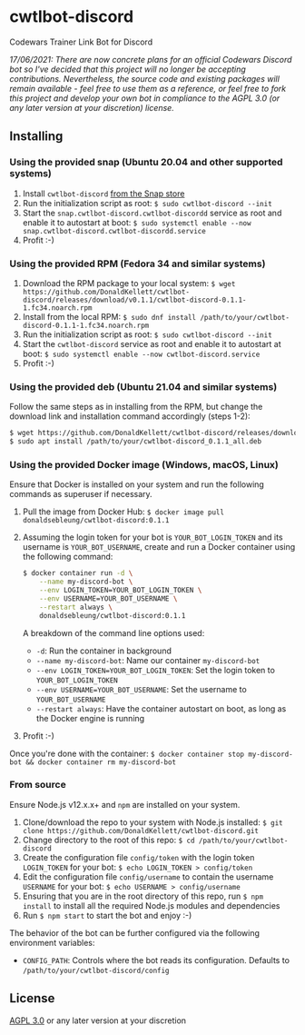 # cwtlbot-discord

Codewars Trainer Link Bot for Discord

_17/06/2021: There are now concrete plans for an official Codewars Discord bot so I've decided that this project will no longer be accepting contributions. Nevertheless, the source code and existing packages will remain available - feel free to use them as a reference, or feel free to fork this project and develop your own bot in compliance to the AGPL 3.0 (or any later version at your discretion) license._

## Installing

### Using the provided snap (Ubuntu 20.04 and other supported systems)

1. Install `cwtlbot-discord` [from the Snap store](https://snapcraft.io/cwtlbot-discord)
1. Run the initialization script as root: `$ sudo cwtlbot-discord --init`
1. Start the `snap.cwtlbot-discord.cwtlbot-discordd` service as root and enable it to autostart at boot: `$ sudo systemctl enable --now snap.cwtlbot-discord.cwtlbot-discordd.service`
1. Profit :-)

### Using the provided RPM (Fedora 34 and similar systems)

1. Download the RPM package to your local system: `$ wget https://github.com/DonaldKellett/cwtlbot-discord/releases/download/v0.1.1/cwtlbot-discord-0.1.1-1.fc34.noarch.rpm`
1. Install from the local RPM: `$ sudo dnf install /path/to/your/cwtlbot-discord-0.1.1-1.fc34.noarch.rpm`
1. Run the initialization script as root: `$ sudo cwtlbot-discord --init`
1. Start the `cwtlbot-discord` service as root and enable it to autostart at boot: `$ sudo systemctl enable --now cwtlbot-discord.service`
1. Profit :-)

### Using the provided deb (Ubuntu 21.04 and similar systems)

Follow the same steps as in installing from the RPM, but change the download link and installation command accordingly (steps 1-2):

```bash
$ wget https://github.com/DonaldKellett/cwtlbot-discord/releases/download/v0.1.1/cwtlbot-discord_0.1.1_all.deb
$ sudo apt install /path/to/your/cwtlbot-discord_0.1.1_all.deb
```

### Using the provided Docker image (Windows, macOS, Linux)

Ensure that Docker is installed on your system and run the following commands as superuser if necessary.

1. Pull the image from Docker Hub: `$ docker image pull donaldsebleung/cwtlbot-discord:0.1.1`
1. Assuming the login token for your bot is `YOUR_BOT_LOGIN_TOKEN` and its username is `YOUR_BOT_USERNAME`, create and run a Docker container using the following command:
   
   ```bash
   $ docker container run -d \
       --name my-discord-bot \
       --env LOGIN_TOKEN=YOUR_BOT_LOGIN_TOKEN \
       --env USERNAME=YOUR_BOT_USERNAME \
       --restart always \
       donaldsebleung/cwtlbot-discord:0.1.1
   ```
   
   A breakdown of the command line options used:
   
   - `-d`: Run the container in background
   - `--name my-discord-bot`: Name our container `my-discord-bot`
   - `--env LOGIN_TOKEN=YOUR_BOT_LOGIN_TOKEN`: Set the login token to `YOUR_BOT_LOGIN_TOKEN`
   - `--env USERNAME=YOUR_BOT_USERNAME`: Set the username to `YOUR_BOT_USERNAME`
   - `--restart always`: Have the container autostart on boot, as long as the Docker engine is running
1. Profit :-)

Once you're done with the container: `$ docker container stop my-discord-bot && docker container rm my-discord-bot`

### From source

Ensure Node.js v12.x.x+ and `npm` are installed on your system.

1. Clone/download the repo to your system with Node.js installed: `$ git clone https://github.com/DonaldKellett/cwtlbot-discord.git`
1. Change directory to the root of this repo: `$ cd /path/to/your/cwtlbot-discord`
1. Create the configuration file `config/token` with the login token `LOGIN_TOKEN` for your bot: `$ echo LOGIN_TOKEN > config/token`
1. Edit the configuration file `config/username` to contain the username `USERNAME` for your bot: `$ echo USERNAME > config/username`
1. Ensuring that you are in the root directory of this repo, run `$ npm install` to install all the required Node.js modules and dependencies
1. Run `$ npm start` to start the bot and enjoy :-)

The behavior of the bot can be further configured via the following environment variables:

- `CONFIG_PATH`: Controls where the bot reads its configuration. Defaults to `/path/to/your/cwtlbot-discord/config`

## License

[AGPL 3.0](./LICENSE) or any later version at your discretion

